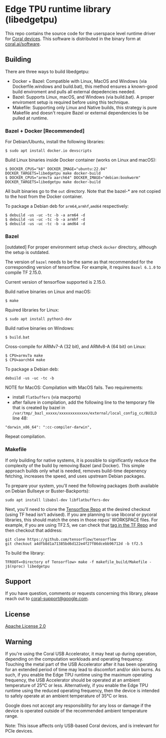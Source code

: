 # Edge TPU runtime library (libedgetpu)

This repo contains the source code for the userspace
level runtime driver for [Coral devices](https://coral.ai/products).
This software is distributed in the binary form at [coral.ai/software](https://coral.ai/software/).

## Building

There are three ways to build libedgetpu:

* Docker + Bazel: Compatible with Linux, MacOS and Windows (via Dockerfile.windows and build.bat), this method ensures a known-good build enviroment and pulls all external depedencies needed.
* Bazel: Supports Linux, macOS, and Windows (via build.bat). A proper enviroment setup is required before using this technique.
* Makefile: Supporting only Linux and Native builds, this strategy is pure Makefile and doesn't require Bazel or external dependencies to be pulled at runtime.

### Bazel + Docker [Recommended]

For Debian/Ubuntu, install the following libraries:
```
$ sudo apt install docker.io devscripts
```

Build Linux binaries inside Docker container (works on Linux and macOS):
```
$ DOCKER_CPUS="k8" DOCKER_IMAGE="ubuntu:22.04" DOCKER_TARGETS=libedgetpu make docker-build
$ DOCKER_CPUS="armv7a aarch64" DOCKER_IMAGE="debian:bookworm" DOCKER_TARGETS=libedgetpu make docker-build
```

All built binaries go to the `out` directory. Note that the bazel-* are not copied to the host from the Docker container.

To package a Debian deb for `arm64`,`armhf`,`amd64` respectively:
```
$ debuild -us -uc -tc -b -a arm64 -d
$ debuild -us -uc -tc -b -a armhf -d
$ debuild -us -uc -tc -b -a amd64 -d
```

### Bazel

[outdated] For proper environment setup check `docker` directory, although the setup is outdated. 

The version of `bazel` needs to be the same as that recommended for the corresponding version of tensorflow. For example, it requires `Bazel 6.1.0` to compile TF 2.15.0.

Current version of tensorflow supported is 2.15.0.

Build native binaries on Linux and macOS:
```
$ make
```

Rquired libraries for Linux:

```
$ sudo apt install python3-dev
```

Build native binaries on Windows:
```
$ build.bat
```

Cross-compile for ARMv7-A (32 bit), and ARMv8-A (64 bit) on Linux:
```
$ CPU=armv7a make
$ CPU=aarch64 make
```

To package a Debian deb:
```
debuild -us -uc -tc -b
```
NOTE for MacOS: Compilation with MacOS fails. Two requirements:
- install `flatbuffers` (via macports)
- after failure in compilation, add the following line to the temporary file that is created by bazel in `/var/tmp/_bazl_xxxxx/xxxxxxxxxxxxx/external/local_config_cc/BUILD` line 48:
```
"darwin_x86_64": ":cc-compiler-darwin",
```
Repeat compilation.

### Makefile

If only building for native systems, it is possible to significantly reduce the complexity of the build by removing Bazel (and Docker). This simple approach builds only what is needed, removes build-time depenency fetching, increases the speed, and uses upstream Debian packages.

To prepare your system, you'll need the following packages (both available on Debian Bullseye or Buster-Backports):
```
sudo apt install libabsl-dev libflatbuffers-dev
```

Next, you'll need to clone the [Tensorflow Repo](https://github.com/tensorflow/tensorflow) at the desired checkout (using TF head isn't advised). If you are planning to use libcoral or pycoral libraries, this should match the ones in those repos' WORKSPACE files. For example, if you are using TF2.5, we can check that [tag in the TF Repo](https://github.com/tensorflow/tensorflow/commit/a4dfb8d1a71385bd6d122e4f27f86dcebb96712d) and then checkout that address:
```
git clone https://github.com/tensorflow/tensorflow
git checkout a4dfb8d1a71385bd6d122e4f27f86dcebb96712d -b tf2.5
```

To build the library:
```
TFROOT=<Directory of Tensorflow> make -f makefile_build/Makefile -j$(nproc) libedgetpu
```

## Support

If you have question, comments or requests concerning this library, please
reach out to coral-support@google.com.

## License

[Apache License 2.0](LICENSE)

## Warning

If you're using the Coral USB Accelerator, it may heat up during operation, depending
on the computation workloads and operating frequency. Touching the metal part of the USB
Accelerator after it has been operating for an extended period of time may lead to discomfort
and/or skin burns. As such, if you enable the Edge TPU runtime using the maximum operating
frequency, the USB Accelerator should be operated at an ambient temperature of 25°C or less.
Alternatively, if you enable the Edge TPU runtime using the reduced operating frequency, then
the device is intended to safely operate at an ambient temperature of 35°C or less.

Google does not accept any responsibility for any loss or damage if the device
is operated outside of the recommended ambient temperature range.

Note: This issue affects only USB-based Coral devices, and is irrelevant for PCIe devices.
